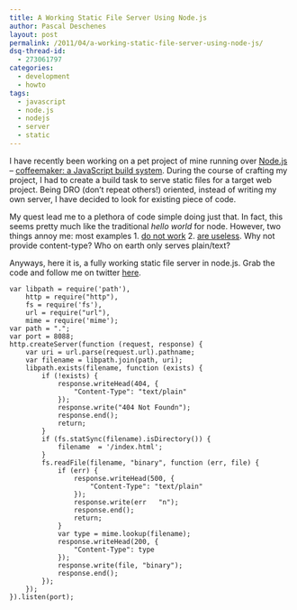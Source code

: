 ```yaml
---
title: A Working Static File Server Using Node.js
author: Pascal Deschenes
layout: post
permalink: /2011/04/a-working-static-file-server-using-node-js/
dsq-thread-id:
  - 273061797
categories:
  - development
  - howto
tags:
  - javascript
  - node.js
  - nodejs
  - server
  - static
---
```


I have recently been working on a pet project of mine running over [Node.js][1] – [coffeemaker: a JavaScript build
system][2]. During the course of crafting my project, I had to create a build task to serve static files for a target
web project. Being DRO (don’t repeat others!) oriented, instead of writing my own server, I have decided to look for
existing piece of code.

 [1]: http://nodejs.org/
 [2]: https://github.com/pdeschen/coffeemaker

<!-- more -->

My quest lead me to a plethora of code simple doing just that. In fact, this seems pretty much like the traditional
*hello world* for node. However, two things annoy me: most examples 1. [do not work][3] 2. [are useless][4]. Why not
provide content-type? Who on earth only serves plain/text?

 [3]: http://stackoverflow.com/questions/4720343/loading-basic-html-in-nodejs
 [4]: http://net.tutsplus.com/tutorials/javascript-ajax/learning-serverside-javascript-with-node-js/

Anyways, here it is, a fully working static file server in node.js. Grab the code and follow me on twitter [here][5].

 [5]: http://twitter.com/pdeschen

    var libpath = require('path'),
        http = require("http"),
        fs = require('fs'),
        url = require("url"),
        mime = require('mime');
    var path = ".";
    var port = 8088;
    http.createServer(function (request, response) {
        var uri = url.parse(request.url).pathname;
        var filename = libpath.join(path, uri);
        libpath.exists(filename, function (exists) {
            if (!exists) {
                response.writeHead(404, {
                    "Content-Type": "text/plain"
                });
                response.write("404 Not Foundn");
                response.end();
                return;
            }
            if (fs.statSync(filename).isDirectory()) {
                filename  = '/index.html';
            }
            fs.readFile(filename, "binary", function (err, file) {
                if (err) {
                    response.writeHead(500, {
                        "Content-Type": "text/plain"
                    });
                    response.write(err   "n");
                    response.end();
                    return;
                }
                var type = mime.lookup(filename);
                response.writeHead(200, {
                    "Content-Type": type
                });
                response.write(file, "binary");
                response.end();
            });
        });
    }).listen(port);

